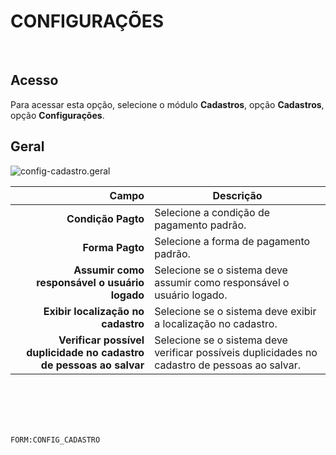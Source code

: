# CONFIGURAÇÕES
<br>

## Acesso
Para acessar esta opção, selecione o módulo **Cadastros**, opção **Cadastros**, opção **Configurações**.
<br>

## Geral
![config-cadastro.geral](https://raw.githubusercontent.com/netforcews/docs-erp/master/cadastros/imagens/config-cadastro.geral.png)

Campo | Descrição
--:|---
**Condição Pagto** | Selecione a condição de pagamento padrão.
**Forma Pagto** | Selecione a  forma de pagamento padrão.
**Assumir como responsável o usuário logado** | Selecione se o sistema deve assumir como responsável o usuário logado.
**Exibir localização no cadastro** | Selecione se o sistema deve  exibir a localização no cadastro.
**Verificar possível duplicidade no cadastro de pessoas ao salvar** | Selecione se o sistema deve  verificar possíveis duplicidades no cadastro de pessoas ao salvar.
<br>
<br>
<br>
<br>

```FORM:CONFIG_CADASTRO```
